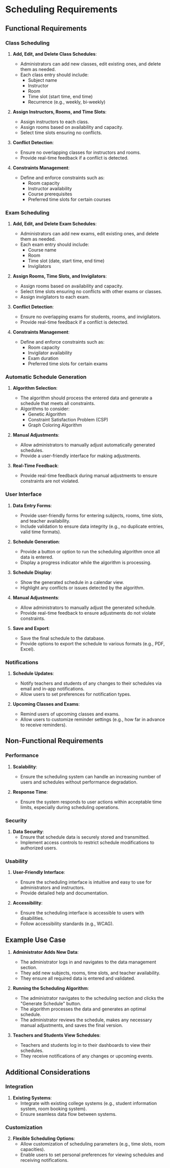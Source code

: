 # Scheduling Requirements

## Functional Requirements

### Class Scheduling
1. **Add, Edit, and Delete Class Schedules**:
   - Administrators can add new classes, edit existing ones, and delete them as needed.
   - Each class entry should include:
     - Subject name
     - Instructor
     - Room
     - Time slot (start time, end time)
     - Recurrence (e.g., weekly, bi-weekly)

2. **Assign Instructors, Rooms, and Time Slots**:
   - Assign instructors to each class.
   - Assign rooms based on availability and capacity.
   - Select time slots ensuring no conflicts.

3. **Conflict Detection**:
   - Ensure no overlapping classes for instructors and rooms.
   - Provide real-time feedback if a conflict is detected.

4. **Constraints Management**:
   - Define and enforce constraints such as:
     - Room capacity
     - Instructor availability
     - Course prerequisites
     - Preferred time slots for certain courses

### Exam Scheduling
1. **Add, Edit, and Delete Exam Schedules**:
   - Administrators can add new exams, edit existing ones, and delete them as needed.
   - Each exam entry should include:
     - Course name
     - Room
     - Time slot (date, start time, end time)
     - Invigilators

2. **Assign Rooms, Time Slots, and Invigilators**:
   - Assign rooms based on availability and capacity.
   - Select time slots ensuring no conflicts with other exams or classes.
   - Assign invigilators to each exam.

3. **Conflict Detection**:
   - Ensure no overlapping exams for students, rooms, and invigilators.
   - Provide real-time feedback if a conflict is detected.

4. **Constraints Management**:
   - Define and enforce constraints such as:
     - Room capacity
     - Invigilator availability
     - Exam duration
     - Preferred time slots for certain exams

### Automatic Schedule Generation
1. **Algorithm Selection**:
   - The algorithm should process the entered data and generate a schedule that meets all constraints.
   - Algorithms to consider:
     - Genetic Algorithm
     - Constraint Satisfaction Problem (CSP)
     - Graph Coloring Algorithm

2. **Manual Adjustments**:
   - Allow administrators to manually adjust automatically generated schedules.
   - Provide a user-friendly interface for making adjustments.

3. **Real-Time Feedback**:
   - Provide real-time feedback during manual adjustments to ensure constraints are not violated.

### User Interface
1. **Data Entry Forms**:
   - Provide user-friendly forms for entering subjects, rooms, time slots, and teacher availability.
   - Include validation to ensure data integrity (e.g., no duplicate entries, valid time formats).

2. **Schedule Generation**:
   - Provide a button or option to run the scheduling algorithm once all data is entered.
   - Display a progress indicator while the algorithm is processing.

3. **Schedule Display**:
   - Show the generated schedule in a calendar view.
   - Highlight any conflicts or issues detected by the algorithm.

4. **Manual Adjustments**:
   - Allow administrators to manually adjust the generated schedule.
   - Provide real-time feedback to ensure adjustments do not violate constraints.

5. **Save and Export**:
   - Save the final schedule to the database.
   - Provide options to export the schedule to various formats (e.g., PDF, Excel).

### Notifications
1. **Schedule Updates**:
   - Notify teachers and students of any changes to their schedules via email and in-app notifications.
   - Allow users to set preferences for notification types.

2. **Upcoming Classes and Exams**:
   - Remind users of upcoming classes and exams.
   - Allow users to customize reminder settings (e.g., how far in advance to receive reminders).

## Non-Functional Requirements

### Performance
1. **Scalability**:
   - Ensure the scheduling system can handle an increasing number of users and schedules without performance degradation.

2. **Response Time**:
   - Ensure the system responds to user actions within acceptable time limits, especially during scheduling operations.

### Security
1. **Data Security**:
   - Ensure that schedule data is securely stored and transmitted.
   - Implement access controls to restrict schedule modifications to authorized users.

### Usability
1. **User-Friendly Interface**:
   - Ensure the scheduling interface is intuitive and easy to use for administrators and instructors.
   - Provide detailed help and documentation.

2. **Accessibility**:
   - Ensure the scheduling interface is accessible to users with disabilities.
   - Follow accessibility standards (e.g., WCAG).

## Example Use Case

1. **Administrator Adds New Data**:
   - The administrator logs in and navigates to the data management section.
   - They add new subjects, rooms, time slots, and teacher availability.
   - They ensure all required data is entered and validated.

2. **Running the Scheduling Algorithm**:
   - The administrator navigates to the scheduling section and clicks the "Generate Schedule" button.
   - The algorithm processes the data and generates an optimal schedule.
   - The administrator reviews the schedule, makes any necessary manual adjustments, and saves the final version.

3. **Teachers and Students View Schedules**:
   - Teachers and students log in to their dashboards to view their schedules.
   - They receive notifications of any changes or upcoming events.

## Additional Considerations

### Integration
1. **Existing Systems**:
   - Integrate with existing college systems (e.g., student information system, room booking system).
   - Ensure seamless data flow between systems.

### Customization
2. **Flexible Scheduling Options**:
   - Allow customization of scheduling parameters (e.g., time slots, room capacities).
   - Enable users to set personal preferences for viewing schedules and receiving notifications.
